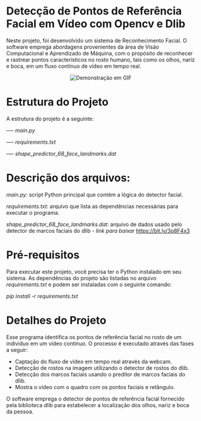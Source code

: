 # Detecção de Pontos de Referência Facial em Vídeo com Opencv e Dlib

Neste projeto, foi desenvolvido um sistema de Reconhecimento Facial.
O software emprega abordagens provenientes da área de Visão Computacional e Aprendizado de Máquina, com o propósito de reconhecer e rastrear pontos característicos no rosto humano, tais como os olhos, nariz e boca, em um fluxo contínuo de vídeo em tempo real.

<p align="center">
  <img src="https://github.com/RoseBorges44/Facial_Landmarksl_em_Video_com_Opencv_e_Dlib/blob/ff47ca5f9b3be25f6b6538ec9183875db8b7d593/Video_Deteccao_Facial%20(1).gif" alt="Demonstração em GIF">
</p>


# Estrutura do Projeto
A estrutura do projeto é a seguinte:

── *main.py* <p>
── *requirements.txt* <p>
── *shape_predictor_68_face_landmarks.dat*<p>

# Descrição dos arquivos:

*main.py*:  script Python principal que contém a lógica do detector facial.<p>
*requirements.txt*:  arquivo que lista as dependências necessárias para executar o programa.<p>
*shape_predictor_68_face_landmarks.dat*:  arquivo de dados usado pelo detector de marcos faciais do dlib - *link para baixar* https://bit.ly/3q8F4x3

# Pré-requisitos
Para executar este projeto, você precisa ter o Python instalado em seu sistema. As dependências do projeto são listadas no arquivo *requirements.txt* e podem ser instaladas com o seguinte comando:

*pip install -r requirements.txt*

# Detalhes do Projeto
Esse programa identifica os pontos de referência facial no rosto de um indivíduo em um vídeo contínuo. O processo é executado através das fases a seguir:
- Captação do fluxo de vídeo em tempo real através da webcam.
- Detecção de rostos na imagem utilizando o detector de rostos do dlib.
- Detecção dos marcos faciais usando o preditor de marcos faciais do dlib.
- Mostra o vídeo com o quadro com os pontos faciais e retângulo.

 O software emprega o detector de pontos de referência facial fornecido pela biblioteca dlib para estabelecer a localização dos olhos, nariz e boca da pessoa.

